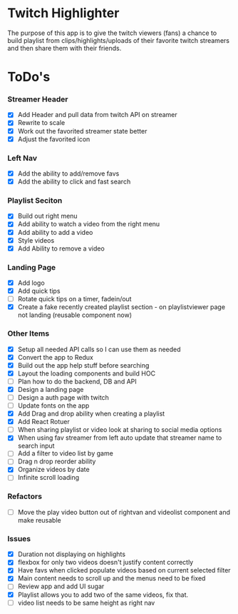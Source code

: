 # Twitch Highlighter
The purpose of this app is to give the twitch viewers (fans) a chance to build playlist from clips/highlights/uploads of their favorite twitch streamers and then share them with their friends.

# ToDo's

### Streamer Header
* [X] Add Header and pull data from twitch API on streamer
* [X] Rewrite to scale
* [X] Work out the favorited streamer state better
* [X] Adjust the favorited icon

### Left Nav
* [X] Add the ability to add/remove favs
* [X] Add the ability to click and fast search

### Playlist Seciton
* [X] Build out right menu
* [X] Add ability to watch a video from the right menu
* [X] Add ability to add a video 
* [X] Style videos 
* [X] Add Ability to remove a video

### Landing Page
* [X] Add logo
* [X] Add quick tips
* [ ] Rotate quick tips on a timer, fadein/out
* [X] Create a fake recently created playlist section - on playlistviewer page not landing (reusable component now)

### Other Items
* [X] Setup all needed API calls so I can use them as needed
* [X] Convert the app to Redux
* [X] Build out the app help stuff before searching
* [X] Layout the loading components and build HOC
* [ ] Plan how to do the backend, DB and API
* [X] Design a landing page
* [ ] Design a auth page with twitch
* [ ] Update fonts on the app
* [X] Add Drag and drop ability when creating a playlist
* [X] Add React Rotuer
* [ ] When sharing playlist or video look at sharing to social media options
* [X] When using fav streamer from left auto update that streamer name to search input
* [ ] Add a filter to video list by game
* [ ] Drag n drop reorder ability
* [X] Organize videos by date
* [ ] Infinite scroll loading

### Refactors
* [ ] Move the play video button out of rightvan and videolist component and make reusable

### Issues
* [X] Duration not displaying on highlights
* [X] flexbox for only two videos doesn't justify content correctly
* [X] Have favs when clicked populate videos based on current selected filter
* [X] Main content needs to scroll up and the menus need to be fixed
* [ ] Review app and add UI sugar
* [X] Playlist allows you to add two of the same videos, fix that.
* [ ] video list needs to be same height as right nav
